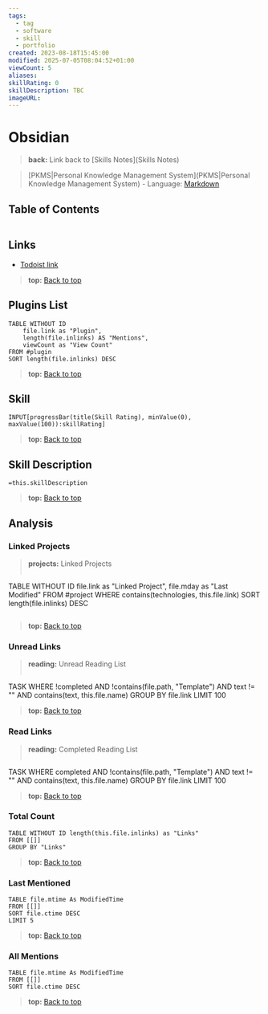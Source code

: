 ```yaml
---
tags:
  - tag
  - software
  - skill
  - portfolio
created: 2023-08-18T15:45:00
modified: 2025-07-05T08:04:52+01:00
viewCount: 5
aliases: 
skillRating: 0
skillDescription: TBC
imageURL: 
---
```

# Obsidian

> **back:** Link back to [Skills Notes](Skills Notes)

> [PKMS|Personal Knowledge Management System](PKMS|Personal Knowledge Management System) - Language: [Markdown](Markdown)

## Table of Contents 

```table-of-contents
```

## Links

- [Todoist link](https://todoist.com/app/project/Obsidian-Updates-6XF5Hq5W4vhCFw4q)

> **top:** [Back to top](#Table%20of%20Contents)

## Plugins List

```dataview
TABLE WITHOUT ID
	file.link as "Plugin",
	length(file.inlinks) AS "Mentions",
	viewCount as "View Count"
FROM #plugin 
SORT length(file.inlinks) DESC
```

> **top:** [Back to top](#Table%20of%20Contents)

## Skill

```meta-bind  
INPUT[progressBar(title(Skill Rating), minValue(0), maxValue(100)):skillRating]  
```

> **top:** [Back to top](#Table%20of%20Contents)

## Skill Description

`=this.skillDescription`

> **top:** [Back to top](#Table%20of%20Contents)

## Analysis

### Linked Projects

> **projects:** Linked Projects
>```dataview
TABLE WITHOUT ID file.link as "Linked Project", file.mday as "Last Modified"
FROM #project 
WHERE contains(technologies, this.file.link)
SORT length(file.inlinks) DESC
>```

> **top:** [Back to top](#Table%20of%20Contents)

### Unread Links

> **reading:** Unread Reading List
>```dataview
TASK
WHERE !completed AND !contains(file.path, "Template") AND text != "" AND contains(text, this.file.name)
GROUP BY file.link
LIMIT 100

> **top:** [Back to top](#Table%20of%20Contents)

### Read Links

> **reading:** Completed Reading List
>```dataview
TASK
WHERE completed AND !contains(file.path, "Template") AND text != "" AND contains(text, this.file.name)
GROUP BY file.link
LIMIT 100

> **top:** [Back to top](#Table%20of%20Contents)

### Total Count

```dataview
TABLE WITHOUT ID length(this.file.inlinks) as "Links"
FROM [[]]
GROUP BY "Links"
```

> **top:** [Back to top](#Table%20of%20Contents)

### Last Mentioned

```dataview
TABLE file.mtime As ModifiedTime
FROM [[]]
SORT file.ctime DESC
LIMIT 5
```

> **top:** [Back to top](#Table%20of%20Contents)

### All Mentions

```dataview
TABLE file.mtime As ModifiedTime
FROM [[]]
SORT file.ctime DESC
```

> **top:** [Back to top](#Table%20of%20Contents)